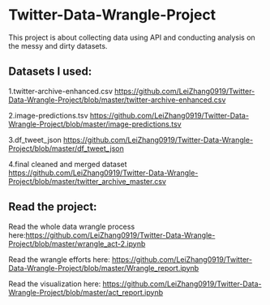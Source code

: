 # Twitter-Data-Wrangle-Project
This project is about collecting data using API and conducting analysis on the messy and dirty datasets.

## Datasets I used:
1.twitter-archive-enhanced.csv 
https://github.com/LeiZhang0919/Twitter-Data-Wrangle-Project/blob/master/twitter-archive-enhanced.csv

2.image-predictions.tsv
https://github.com/LeiZhang0919/Twitter-Data-Wrangle-Project/blob/master/image-predictions.tsv

3.df_tweet_json
https://github.com/LeiZhang0919/Twitter-Data-Wrangle-Project/blob/master/df_tweet_json

4.final cleaned and merged dataset
https://github.com/LeiZhang0919/Twitter-Data-Wrangle-Project/blob/master/twitter_archive_master.csv


## Read the project:

Read the whole data wrangle process here:https://github.com/LeiZhang0919/Twitter-Data-Wrangle-Project/blob/master/wrangle_act-2.ipynb

Read the wrangle efforts here: https://github.com/LeiZhang0919/Twitter-Data-Wrangle-Project/blob/master/Wrangle_report.ipynb

Read the visualization here: https://github.com/LeiZhang0919/Twitter-Data-Wrangle-Project/blob/master/act_report.ipynb

